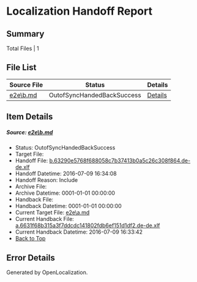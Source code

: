 # <a name='report-top'></a> Localization Handoff Report

## Summary
 Total Files | 1

## File List
 Source File | Status | Details 
 ----------- | ------ | ------- 
 [e2e\b.md](https://github.com/OpenLocalizationTestOrg/oltest/blob/1a8adbe8996d200f9dd6a2dfc472df30f5882e74/e2e/b.md) | OutofSyncHandedBackSuccess | [Details](#d37b8c375eda2293619bfb0d450995c95d6cfb392)

## Item Details
##### <a name='d37b8c375eda2293619bfb0d450995c95d6cfb392'></a> Source: [e2e\b.md](https://github.com/OpenLocalizationTestOrg/oltest/blob/1a8adbe8996d200f9dd6a2dfc472df30f5882e74/e2e/b.md)
* Status: OutofSyncHandedBackSuccess
* Target File: 
* Handoff File: [b.63290e5768f688058c7b37413b0a5c26c308f864.de-de.xlf](https://github.com/OpenLocalizationTestOrg/olhandoff-e2e/blob/8dcf331c063d09c6d29073c7aef29cb1766147a6/ol-handoff/OpenLocalizationTestOrg/oltest-dede-fly/ci/ht/b.63290e5768f688058c7b37413b0a5c26c308f864.de-de.xlf)
* Handoff Datetime: 2016-07-09 16:34:08
* Handoff Reason: Include
* Archive File: 
* Archive Datetime: 0001-01-01 00:00:00
* Handback File: 
* Handback Datetime: 0001-01-01 00:00:00
* Current Target File: [e2e\a.md](https://github.com/OpenLocalizationTestOrg/oltest-dede-fly/blob/22c3102565bfa878f8de76636f3ee7826b4f5fb2/e2e/a.md)
* Current Handback File: [a.6631f68b315a3f7ddcdc141802fdb6ef151d1df2.de-de.xlf](https://github.com/OpenLocalizationTestOrg/olhandback-e2e/blob/f249d871e325b6d7424b09b6359597ad0c86fe86/ol-handback/OpenLocalizationTestOrg/oltest-dede-fly/ci/ht/a.6631f68b315a3f7ddcdc141802fdb6ef151d1df2.de-de.xlf)
* Current Handback Datetime: 2016-07-09 16:33:42
* [Back to Top](#report-top)


## Error Details

Generated by OpenLocalization.
